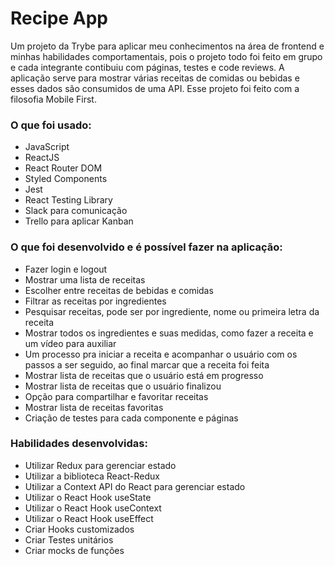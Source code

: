 # Recipe App
Um projeto da Trybe para aplicar meu conhecimentos na área de frontend e minhas habilidades comportamentais, pois o projeto todo foi feito em grupo e cada integrante contibuiu com páginas, testes e code reviews.
A aplicação serve para mostrar várias receitas de comidas ou bebidas e esses dados são consumidos de uma API.
Esse projeto foi feito com a filosofia Mobile First.

### O que foi usado:

- JavaScript
- ReactJS
- React Router DOM
- Styled Components
- Jest
- React Testing Library
- Slack para comunicação
- Trello para aplicar Kanban

### O que foi desenvolvido e é possível fazer na aplicação:

- Fazer login e logout
- Mostrar uma lista de receitas
- Escolher entre receitas de bebidas e comidas
- Filtrar as receitas por ingredientes
- Pesquisar receitas, pode ser por ingrediente, nome ou primeira letra da receita
- Mostrar todos os ingredientes e suas medidas, como fazer a receita e um vídeo para auxiliar
- Um processo pra iniciar a receita e acompanhar o usuário com os passos a ser seguido, ao final marcar que a receita foi feita
- Mostrar lista de receitas que o usuário está em progresso
- Mostrar lista de receitas que o usuário finalizou
- Opção para compartilhar e favoritar receitas
- Mostrar lista de receitas favoritas
- Criação de testes para cada componente e páginas

### Habilidades desenvolvidas:

- Utilizar Redux para gerenciar estado
- Utilizar a biblioteca React-Redux
- Utilizar a Context API do React para gerenciar estado
- Utilizar o React Hook useState
- Utilizar o React Hook useContext
- Utilizar o React Hook useEffect
- Criar Hooks customizados
- Criar Testes unitários
- Criar mocks de funções
